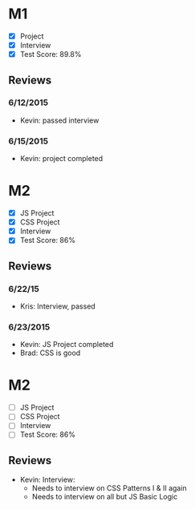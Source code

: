 # M1

- [x] Project
- [x] Interview
- [x] Test Score: 89.8%

## Reviews

### 6/12/2015

- Kevin: passed interview

### 6/15/2015

- Kevin: project completed


# M2

- [x] JS Project
- [x] CSS Project
- [x] Interview
- [x] Test Score: 86%

## Reviews

### 6/22/15
- Kris: Interview, passed

### 6/23/2015

- Kevin: JS Project completed
- Brad: CSS is good

# M2

- [ ] JS Project
- [ ] CSS Project
- [ ] Interview
- [ ] Test Score: 86%

## Reviews

- Kevin: Interview:
  - Needs to interview on CSS Patterns I & II again
  - Needs to interview on all but JS Basic Logic
